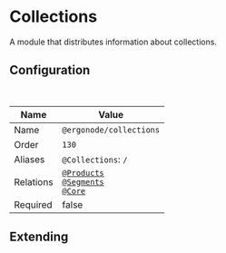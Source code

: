 # Collections

A module that distributes information about collections.

## Configuration

<br>

| Name          | Value                    |
|---------------|--------------------------|
| Name          | `@ergonode/collections`   |
| Order         | `130`                     |
| Aliases       | `@Collections`: `/`       |
| Relations     | [`@Products`][module-products] <br> [`@Segments`][module-segments] <br> [`@Core`][module-core] <br> |
| Required       | false     |

## Extending

[module-segments]: frontend/modules/segments
[module-products]: frontend/modules/products
[module-core]: frontend/modules/core
